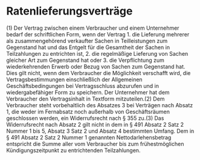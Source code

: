 # Ratenlieferungsverträge

(1) Der Vertrag zwischen einem Verbraucher und einem Unternehmer bedarf der schriftlichen Form, wenn der Vertrag  1.
 die Lieferung mehrerer als zusammengehörend verkaufter Sachen in Teilleistungen zum Gegenstand hat und das Entgelt für die Gesamtheit der Sachen in Teilzahlungen zu entrichten ist,
 2.
 die regelmäßige Lieferung von Sachen gleicher Art zum Gegenstand hat oder
 3.
 die Verpflichtung zum wiederkehrenden Erwerb oder Bezug von Sachen zum Gegenstand hat.
Dies gilt nicht, wenn dem Verbraucher die Möglichkeit verschafft wird, die Vertragsbestimmungen einschließlich der Allgemeinen Geschäftsbedingungen bei Vertragsschluss abzurufen und in wiedergabefähiger Form zu speichern. Der Unternehmer hat dem Verbraucher den Vertragsinhalt in Textform mitzuteilen.(2) Dem Verbraucher steht vorbehaltlich des Absatzes 3 bei Verträgen nach Absatz 1, die weder im Fernabsatz noch außerhalb von Geschäftsräumen geschlossen werden, ein Widerrufsrecht nach § 355 zu.(3) Das Widerrufsrecht nach Absatz 2 gilt nicht in dem in § 491 Absatz 2 Satz 2 Nummer 1 bis 5, Absatz 3 Satz 2 und Absatz 4 bestimmten Umfang. Dem in § 491 Absatz 2 Satz 2 Nummer 1 genannten Nettodarlehensbetrag entspricht die Summe aller vom Verbraucher bis zum frühestmöglichen Kündigungszeitpunkt zu entrichtenden Teilzahlungen. 

